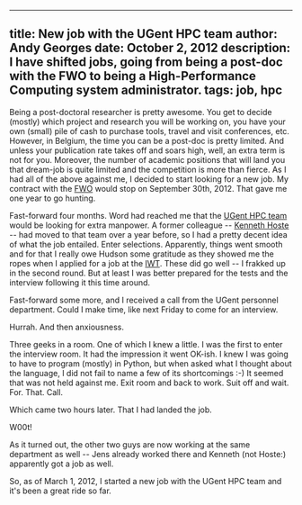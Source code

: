 -----
title:  New job with the UGent HPC team
author: Andy Georges
date: October 2, 2012
description: I have shifted jobs, going from being a post-doc with the FWO to being a High-Performance Computing system administrator.
tags: job, hpc
-----



Being a post-doctoral researcher is pretty awesome. You get to decide (mostly)
which project and research you will be working on, you have your own (small)
pile of cash to purchase tools, travel and visit conferences, etc. However, in
Belgium, the time you can be a post-doc is pretty limited. And unless your
publication rate takes off and soars high, well, an extra term is not for you.
Moreover, the number of academic positions that will land you that dream-job is
quite limited and the competition is more than fierce. As I had all of the above
against me, I decided to start looking for a new job. My contract with the
[FWO](http://www.fwo.be) would stop on September 30th, 2012. That gave me one
year to go hunting.

Fast-forward four months. Word had reached me that the [UGent HPC
team](http://hpc.ugent.be) would be looking for extra manpower. A former
colleague -- [Kenneth Hoste](http://boegel.kejo.be) -- had moved to that team
over a year before, so I had a pretty decent idea of what the job entailed.
Enter selections. Apparently, things went smooth and for that I really owe
Hudson some gratitude as they showed me the ropes when I applied for a job at
the [IWT](http://www.iwt.be). These did go well -- I frakked up in
the second round. But at least I was better prepared for the tests and the
interview following it this time around.

Fast-forward some more, and I received a call from the UGent personnel
department. Could I make time, like next Friday to come for an interview.

Hurrah. And then anxiousness.

Three geeks in a room. One of which I knew a little. I was the first to enter
the interview room. It had the impression it went OK-ish. I knew I was going to
have to program (mostly) in Python, but when asked what I thought about the
language, I did not fail to name a few of its shortcomings :-) It seemed that
was not held against me. Exit room and back to work. Suit off and wait. For.
That. Call.

Which came two hours later. That I had landed the job.

W00t!

As it turned out, the other two guys are now working at the same department as
well -- Jens already worked there and Kenneth (not Hoste:) apparently got a job
as well.

So, as of March 1, 2012, I started a new job with the UGent HPC team and it's
been a great ride so far.
